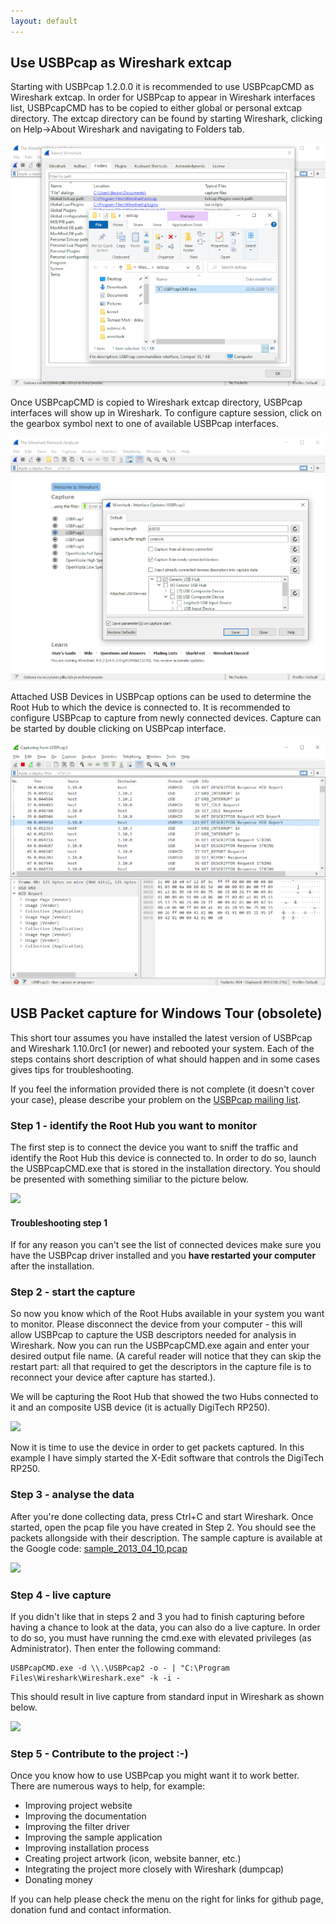 ```yaml
---
layout: default
---
```


Use USBPcap as Wireshark extcap
-------------------------------

Starting with USBPcap 1.2.0.0 it is recommended to use USBPcapCMD as Wireshark extcap. In order for USBPcap to appear in Wireshark interfaces list, USBPcapCMD has to be copied to either global or personal extcap directory. The extcap directory can be found by starting Wireshark, clicking on Help->About Wireshark and navigating to Folders tab.

 [![](tour/extcap_install_small.png)](tour/extcap_install.png "USBPcapCMD.exe copied to Global Extcap path.")

Once USBPcapCMD is copied to Wireshark extcap directory, USBPcap interfaces will show up in Wireshark. To configure capture session, click on the gearbox symbol next to one of available USBPcap interfaces.

 [![](tour/extcap_options_small.png)](tour/extcap_options.png "USBPcap3 capture options. Capture from newly connected devices option allows to capture most of device enumeration.")

Attached USB Devices in USBPcap options can be used to determine the Root Hub to which the device is connected to. It is recommended to configure USBPcap to capture from newly connected devices. Capture can be started by double clicking on USBPcap interface.

 [![](tour/extcap_live_capture_small.png)](tour/extcap_live_capture.png "USBPcap3 live capture in progress. Wireshark shows captured HID Report descriptor.")

USB Packet capture for Windows Tour (obsolete)
----------------------------------------------

This short tour assumes you have installed the latest version of USBPcap and Wireshark 1.10.0rc1 (or newer) and rebooted your system. Each of the steps contains short description of what should happen and in some cases gives tips for troubleshooting.

If you feel the information provided there is not complete (it doesn't cover your case), please describe your problem on the [USBPcap mailing list](https://groups.google.com/group/usbpcap).

### Step 1 - identify the Root Hub you want to monitor

The first step is to connect the device you want to sniff the traffic and identify the Root Hub this device is connected to. In order to do so, launch the USBPcapCMD.exe that is stored in the installation directory. You should be presented with something similiar to the picture below.

 [![](tour/step1_small.png)](tour/step1.png "USBPcapCMD.exe showing list of available devices.")

#### Troubleshooting step 1

If for any reason you can't see the list of connected devices make sure you have the USBPcap driver installed and you **have restarted your computer** after the installation.

### Step 2 - start the capture

So now you know which of the Root Hubs available in your system you want to monitor. Please disconnect the device from your computer - this will allow USBPcap to capture the USB descriptors needed for analysis in Wireshark. Now you can run the USBPcapCMD.exe again and enter your desired output file name. (A careful reader will notice that they can skip the restart part: all that required to get the descriptors in the capture file is to reconnect your device after capture has started.).

We will be capturing the Root Hub that showed the two Hubs connected to it and an composite USB device (it is actually DigiTech RP250).

 [![](tour/step2_small.png)](tour/step2.png "USBPcapCMD.exe during capture.")

Now it is time to use the device in order to get packets captured. In this example I have simply started the X-Edit software that controls the DigiTech RP250.

### Step 3 - analyse the data

After you're done collecting data, press Ctrl+C and start Wireshark. Once started, open the pcap file you have created in Step 2. You should see the packets allongside with their description. The sample capture is available at the Google code: [sample\_2013\_04\_10.pcap](https://usbpcap.googlecode.com/files/usbpcap_sample_v2.pcap)

 [![](tour/step3_small.png)](tour/step3.png "Wireshark dissecting USBPcap trace.")

### Step 4 - live capture

If you didn't like that in steps 2 and 3 you had to finish capturing before having a chance to look at the data, you can also do a live capture. In order to do so, you must have running the cmd.exe with elevated privileges (as Administrator). Then enter the following command:

```
USBPcapCMD.exe -d \\.\USBPcap2 -o - | "C:\Program Files\Wireshark\Wireshark.exe" -k -i -
```

This should result in live capture from standard input in Wireshark as shown below.

 [![](tour/stdin_capture_small.png)](tour/stdin_capture.png "Wireshark capturing from standard input.")

### Step 5 - Contribute to the project :-)

Once you know how to use USBPcap you might want it to work better. There are numerous ways to help, for example:

*   Improving project website
*   Improving the documentation
*   Improving the filter driver
*   Improving the sample application
*   Improving installation process
*   Creating project artwork (icon, website banner, etc.)
*   Integrating the project more closely with Wireshark (dumpcap)
*   Donating money

If you can help please check the menu on the right for links for github page, donation fund and contact information.
